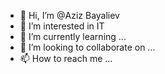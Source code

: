 - 👋 Hi, I’m @Aziz Bayaliev
- 👀 I’m interested in IT
- 🌱 I’m currently learning ...
- 💞️ I’m looking to collaborate on ...
- 📫 How to reach me ...

<!---
Aziz9010/Aziz9010 is a ✨ special ✨ repository because its `README.md` (this file) appears on your GitHub profile.
You can click the Preview link to take a look at your changes.
--->
